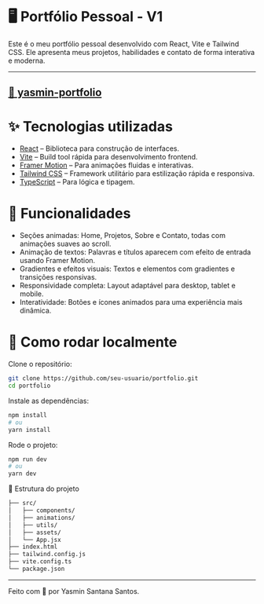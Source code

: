 # 🖥️ Portfólio Pessoal - V1

Este é o meu portfólio pessoal desenvolvido com React, Vite e Tailwind CSS. Ele apresenta meus projetos, habilidades e contato de forma interativa e moderna.

---
## [🔗 yasmin-portfolio](portfolio-yasmin-six.vercel.app)

# ✨ Tecnologias utilizadas

- [React](https://reactjs.org/) – Biblioteca para construção de interfaces.  
- [Vite](https://vitejs.dev/) – Build tool rápida para desenvolvimento frontend.  
- [Framer Motion](https://www.framer.com/motion/) – Para animações fluidas e interativas.  
- [Tailwind CSS](https://tailwindcss.com/) – Framework utilitário para estilização rápida e responsiva.  
- [TypeScript](https://www.typescriptlang.org/) – Para lógica e tipagem. 


# 📌 Funcionalidades

- Seções animadas: Home, Projetos, Sobre e Contato, todas com animações suaves ao scroll.
- Animação de textos: Palavras e títulos aparecem com efeito de entrada usando Framer Motion.
- Gradientes e efeitos visuais: Textos e elementos com gradientes e transições responsivas.
- Responsividade completa: Layout adaptável para desktop, tablet e mobile.
- Interatividade: Botões e ícones animados para uma experiência mais dinâmica.

# 🚀 Como rodar localmente
Clone o repositório:

```bash
git clone https://github.com/seu-usuario/portfolio.git
cd portfolio
```

Instale as dependências:
```bash
npm install
# ou
yarn install
```

Rode o projeto:
```bash
npm run dev
# ou
yarn dev
````

📝 Estrutura do projeto

```bash
├── src/
│   ├── components/      
│   ├── animations/      
│   ├── utils/      
│   ├── assets/          
│   └── App.jsx          
├── index.html
├── tailwind.config.js
├── vite.config.ts
└── package.json
```

---

Feito com 💜 por Yasmin Santana Santos.
